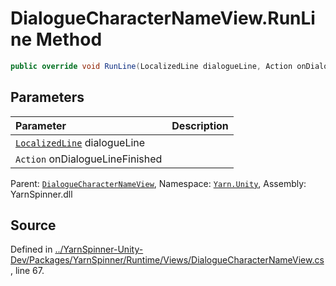# DialogueCharacterNameView.RunLine Method


```csharp
public override void RunLine(LocalizedLine dialogueLine, Action onDialogueLineFinished)
```

## Parameters
|Parameter|Description|
|:---|:---|
|[`LocalizedLine`](/api/csharp/yarn.unity/localizedline.md) dialogueLine||
|`Action` onDialogueLineFinished||


<div class="class-metadata">

Parent: [`DialogueCharacterNameView`](/api/csharp/yarn.unity/dialoguecharacternameview.md), Namespace: [`Yarn.Unity`](/api/csharp/yarn.unity/README.md), Assembly: YarnSpinner.dll
</div>

## Source
Defined in [../YarnSpinner-Unity-Dev/Packages/YarnSpinner/Runtime/Views/DialogueCharacterNameView.cs](https://github.com/YarnSpinnerTool/YarnSpinner-Unity//blob/develop/Runtime/Views/DialogueCharacterNameView.cs#L67), line 67.

